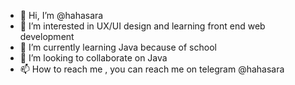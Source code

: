 - 👋 Hi, I’m @hahasara
- 👀 I’m interested in UX/UI design and learning front end web development
- 🌱 I’m currently learning Java because of school
- 💞️ I’m looking to collaborate on Java 
- 📫 How to reach me , you can reach me on telegram @hahasara

<!---
hahasara/hahasara is a ✨ special ✨ repository because its `README.md` (this file) appears on your GitHub profile.
You can click the Preview link to take a look at your changes.
--->
